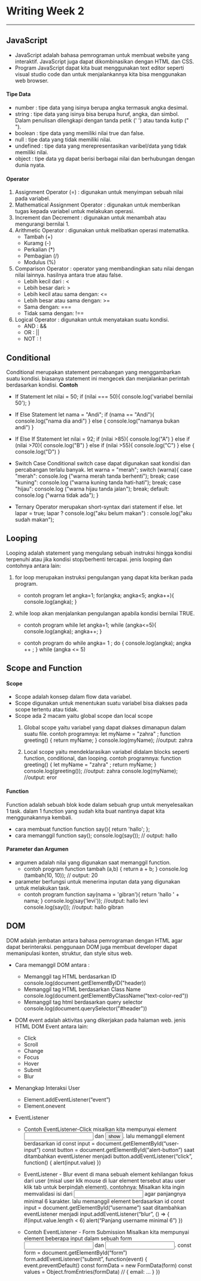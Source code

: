 # Writing Week 2
----------------------------------------------------------
## **JavaScript**
+ JavaScript adalah bahasa pemrograman untuk membuat website yang interaktif. JavaScript juga dapat dikombinasikan dengan HTML dan CSS.
+ Program JavaScript dapat kita buat menggunakan text editor seperti visual studio code dan untuk menjalankannya kita bisa menggunakan web browser.

#### Tipe Data
+ number : tipe data yang isinya berupa angka termasuk angka desimal.
+ string : tipe data yang isinya bisa berupa huruf, angka, dan simbol. Dalam penulisan dilengkapi dengan tanda petik (' ') atau tanda kutip (" ").
+ boolean : tipe data yang memiliki nilai true dan false.
+ null : tipe data yang tidak memiliki nilai.
+ undefined : tipe data yang merepresentasikan varibel/data yang tidak memiliki nilai.
+ object : tipe data yg dapat berisi berbagai nilai dan berhubungan dengan dunia nyata.

#### Operator
1. Assignment Operator (=) : digunakan untuk menyimpan sebuah nilai pada variabel.
2. Mathematical Assignment Operator : digunakan untuk memberikan tugas kepada variabel untuk melakukan operasi.
3. Increment dan Decrement : digunakan untuk menambah atau mengurangi bernilai 1.
4. Arithmetic Operator : digunakan untuk melibatkan operasi matematika.
    + Tambah (+)
    + Kuramg (-)
    + Perkalian (*)
    + Pembagian (/)
    + Modulus (%)
5. Comparison Operator : operator yang membandingkan satu nilai dengan nilai lainnya. hasilnya antara true atau false.
    + Lebih kecil dari : <
    + Lebih besar dari: >
    + Lebih kecil atau sama dengan: <=
    + Lebih besar atau sama dengan: >=
    + Sama dengan: ===
    + Tidak sama dengan: !==
6. Logical Operator : digunakan untuk menyatakan suatu kondisi.
    + AND : &&
    + OR : ||
    + NOT : !
 
## **Conditional**
Conditional merupakan statement percabangan yang menggambarkan suatu kondisi. biasanya statement ini mengecek dan menjalankan perintah berdasarkan kondisi.
**Contoh**
+ If Statement
    let nilai = 50;
    if (nilai === 50){
      console.log('variabel bernilai 50');
    }

+ If Else Statement
    let nama = "Andi";
    if (nama == "Andi"){
        console.log("nama dia andi")
    } else {
        console.log("namanya bukan andi")
    }

+ If Else If Statement
let nilai = 92;
    if (nilai >85){
        console.log("A")
    }
    else if (nilai >70){
        console.log("B")
    }
    else if (nilai >55){
        console.log("C")
    } else {
        console.log("D")
    }

+ Switch Case Conditional
switch case dapat digunakan saat kondisi dan percabangan terlalu banyak.
  let warna = "merah";
  	switch (warna){
  		case "merah":
  			console.log ("warna merah tanda berhenti");
  			break;
  		case "kuning":
  			console.log ("warna kuning tanda hati-hati");
  			break;
  		case "hijau":
  			console.log ("warna hijau tanda jalan");
  			break;
  		default:
  		    console.log ("warna tidak ada");
  	}

+ Ternary Operator merupakan short-syntax dari statement if else.
    let lapar = true;
    lapar ? console.log("aku belum makan") : console.log("aku sudah makan");


## **Looping**
Looping adalah statement yang mengulang sebuah instruksi hingga kondisi terpenuhi atau jika kondisi stop/berhenti tercapai.
jenis looping dan contohnya antara lain:
1. for loop merupakan instruksi pengulangan yang dapat kita berikan pada program.
    + contoh program
    let angka=1;
    for(angka; angka<5; angka++){
        console.log(angka);
    }

2. while loop akan menjalankan pengulangan apabila kondisi bernilai TRUE.
    + contoh program while
    let angka=1;
    while (angka<=5){
        console.log(angka);
        angka++;
    }

    + contoh program do while
    angka= 1 ;
    do {
        console.log(angka);
        angka ++ ;
    } while (angka <= 5)
    
## **Scope and Function**
#### Scope
+ Scope adalah konsep dalam flow data variabel. 
+ Scope digunakan untuk menentukan suatu variabel bisa diakses pada scope tertentu atau tidak.
+ Scope ada 2 macam yaitu global scope dan local scope
    1. Global scope yaitu variabel yang dapat diakses dimanapun dalam suatu file.
    contoh programnya:
    let myName = "zahra" ; 
    function greeting() {
        return myName;
    }
        console.log(myName); //output: zahra

    2. Local scope yaitu mendeklarasikan variabel didalam blocks seperti function, conditional, dan looping.
    contoh programnya:
    function greeting() {
    let myName = "zahra" ; 
    return myName;
    }
    console.log(greeting()); //output: zahra
    console.log(myName); //output: eror
    
#### Function
Function adalah sebuah blok kode dalam sebuah grup untuk menyelesaikan 1 task. dalam 1 function yang sudah kita buat nantinya dapat kita menggunakannya kembali.
+ cara membuat function
    function say(){
        return 'hallo';
    };
+ cara memanggil function 
    say();
    console.log(say()); // output: hallo

#### Parameter dan Argumen
+ argumen adalah nilai yang digunakan saat memanggil function.
    + contoh program
    function tambah (a,b) {
        return a + b;
    }
    console.log (tambah(10, 10)); // output: 20
+ parameter berfungsi untuk menerima inputan data yang digunakan untuk melakukan task.
    + contoh program
    function say(nama = 'gibran'){
        return 'hallo ' + nama;
    }
    console.log(say('levi')); //output: hallo levi
    console.log(say()); //output: hallo gibran

## **DOM**
DOM adalah jembatan antara bahasa pemrograman dengan HTML agar dapat berinteraksi. penggunaan DOM juga membuat developer dapat memanipulasi konten, struktur, dan style situs web.
+ Cara memanggil DOM antara :
    + Memanggil tag HTML berdasarkan ID console.log(document.getElementByID("header))
    + Memanggil tag HTML berdasarkan Class Name console.log(document.getElementByClassName("text-color-red"))
    + Memanggil tag html berdasarkan query selector console.log(document.querySelector("#header"))
+ DOM event adalah aktivitas yang dikerjakan pada halaman web.
jenis HTML DOM Event antara lain:
    + Click
    + Scroll
    + Change
    + Focus
    + Hover
    + Submit
    + Blur

+ Menangkap Interaksi User
    + Element.addEventListener(“event”)
    + Element.onevent
    
+ EventListener
    + Contoh EventListener-Click
    misalkan kita mempunyai element <input id=”user-input” />  dan <button id=”alert-button”>show</button>. 
    lalu memanggil element berdasarkan id
    const input = document.getElementById(“user-input”)
    const button = document.getElementById(“alert-button”)
    saat ditambahkan eventListener menjadi
    button.addEventListener(“click”, function() {
	alert(input.value)
    })

    + EventListener - Blur
    event di mana sebuah element kehilangan fokus dari user (misal user klk mouse di luar element tersebut atau user klik tab untuk berpindah element).
    contohnya:
    Misalkan kita ingin memvalidasi isi dari <input id=”username” /> agar panjangnya minimal 6 karakter.
    lalu memanggil element berdasarkan id
    const input = document.getElementById(“username”)
    saat ditambahkan eventListener menjadi
    input.addEventListener(“blur”, () => {
    	if(input.value.length < 6) alert(“Panjang username minimal 6”)
    })
    
    + Contoh EventListener - Form Submission
    Misalkan kita mempunyai element beberapa input dalam sebuah form <input name=”email /> dan <input type=”password” name=”password” />.
    const form = document.getElementById(“form”)
    form.addEventListener(“submit”, function(event) {
	event.preventDefault()
	const formData = new FormData(form)
	const values = Object.fromEntries(formData) // { email: ... }
})
